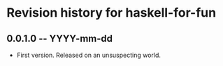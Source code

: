 # Revision history for haskell-for-fun

## 0.0.1.0 -- YYYY-mm-dd

* First version. Released on an unsuspecting world.
